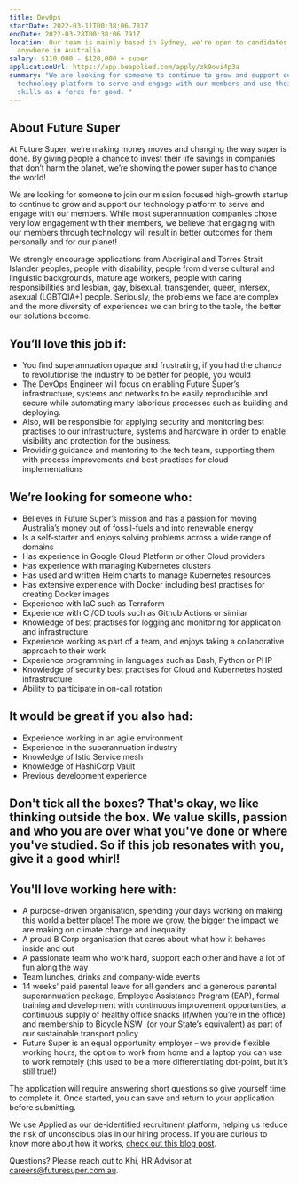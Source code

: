 ```yaml
---
title: DevOps
startDate: 2022-03-11T00:38:06.781Z
endDate: 2022-03-28T00:38:06.791Z
location: Our team is mainly based in Sydney, we're open to candidates from
  anywhere in Australia
salary: $110,000 - $120,000 + super
applicationUrl: https://app.beapplied.com/apply/zk9ovi4p3a
summary: "We are looking for someone to continue to grow and support our
  technology platform to serve and engage with our members and use their tech
  skills as a force for good. "
---
```


## About Future Super

At Future Super, we’re making money moves and changing the way super is done. By giving people a chance to invest their life savings in companies that don’t harm the planet, we’re showing the power super has to change the world!

We are looking for someone to join our mission focused high-growth startup to continue to grow and support our technology platform to serve and engage with our members. While most superannuation companies chose very low engagement with their members, we believe that engaging with our members through technology will result in better outcomes for them personally and for our planet!

We strongly encourage applications from Aboriginal and Torres Strait Islander peoples, people with disability, people from diverse cultural and linguistic backgrounds, mature age workers, people with caring responsibilities and lesbian, gay, bisexual, transgender, queer, intersex, asexual (LGBTQIA+) people. Seriously, the problems we face are complex and the more diversity of experiences we can bring to the table, the better our solutions become.

## You’ll love this job if:

- You find superannuation opaque and frustrating, if you had the chance to revolutionise the industry to be better for people, you would
- The DevOps Engineer will focus on enabling Future Super’s infrastructure, systems and networks to be easily reproducible and secure while automating many laborious processes such as building and deploying.
- Also, will be responsible for applying security and monitoring best practises to our infrastructure, systems and hardware in order to enable visibility and protection for the business.
- Providing guidance and mentoring to the tech team, supporting them with process improvements and best practises for cloud implementations

## We’re looking for someone who:

- Believes in Future Super’s mission and has a passion for moving Australia’s money out of fossil-fuels and into renewable energy
- Is a self-starter and enjoys solving problems across a wide range of domains
- Has experience in Google Cloud Platform or other Cloud providers
- Has experience with managing Kubernetes clusters
- Has used and written Helm charts to manage Kubernetes resources
- Has extensive experience with Docker including best practises for creating Docker images
- Experience with IaC such as Terraform
- Experience with CI/CD tools such as Github Actions or similar
- Knowledge of best practises for logging and monitoring for application and infrastructure
- Experience working as part of a team, and enjoys taking a collaborative approach to their work
- Experience programming in languages such as Bash, Python or PHP
- Knowledge of security best practises for Cloud and Kubernetes hosted infrastructure
- Ability to participate in on-call rotation

## It would be great if you also had:

- Experience working in an agile environment
- Experience in the superannuation industry
- Knowledge of Istio Service mesh
- Knowledge of HashiCorp Vault
- Previous development experience

## Don't tick all the boxes? That's okay, we like thinking outside the box. We value skills, passion and who you are over what you've done or where you've studied. So if this job resonates with you, give it a good whirl!

## You'll love working here with:

- A purpose-driven organisation, spending your days working on making this world a better place! The more we grow, the bigger the impact we are making on climate change and inequality
- A proud B Corp organisation that cares about what how it behaves inside and out
- A passionate team who work hard, support each other and have a lot of fun along the way
- Team lunches, drinks and company-wide events
- 14 weeks’ paid parental leave for all genders and a generous parental superannuation package, Employee Assistance Program (EAP), formal training and development with continuous improvement opportunities, a continuous supply of healthy office snacks (if/when you’re in the office) and membership to Bicycle NSW  (or your State’s equivalent) as part of our sustainable transport policy
- Future Super is an equal opportunity employer – we provide flexible working hours, the option to work from home and a laptop you can use to work remotely (this used to be a more differentiating dot-point, but it’s still true!)

The application will require answering short questions so give yourself time to complete it. Once started, you can save and return to your application before submitting.

We use Applied as our de-identified recruitment platform, helping us reduce the risk of unconscious bias in our hiring process. If you are curious to know more about how it works, [check out this blog post](https://www.linkedin.com/pulse/how-de-identified-recruitment-improving-diversity-our-veronica/?trackingId=0MnwcX%2BBRQSOTl0oogaIbA%3D%3D).

Questions? Please reach out to Khi, HR Advisor at careers@futuresuper.com.au.
